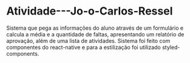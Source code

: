 # Atividade---Jo-o-Carlos-Ressel
Sistema que pega as informações do aluno através de um  formulário e calcula a média e a quantidade de faltas, apresentando um relatório de aprovação, além de uma lista de atividades. Sistema foi feito com componentes do react-native e para a estilização foi utilizado styled-components.
